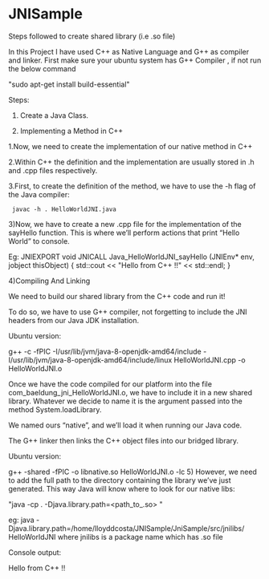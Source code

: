 # JNISample
Steps followed to create shared library (i.e .so file)

In this Project I have used C++ as Native Language and  G++ as compiler and linker.
First make sure your ubuntu system has G++ Compiler , if not run the below command

"sudo apt-get install build-essential"

Steps:
1) Create a Java Class.

2) Implementing a Method in C++

  1.Now, we need to create the implementation of our native method in C++
  
  2.Within C++ the definition and the implementation are usually stored in .h and .cpp files respectively.
  
  3.First, to create the definition of the method, we have to use the -h flag of the Java compiler:
  
     javac -h . HelloWorldJNI.java
     
3)Now, we have to create a new .cpp file for the implementation of the sayHello function. This is where we’ll perform actions that print “Hello World” to console.

 Eg:
      JNIEXPORT void JNICALL Java_HelloWorldJNI_sayHello
  (JNIEnv* env, jobject thisObject) {
    std::cout << "Hello from C++ !!" << std::endl;
}

4)Compiling And Linking

We need to build our shared library from the C++ code and run it!

To do so, we have to use G++ compiler, not forgetting to include the JNI headers from our Java JDK installation.

Ubuntu version:

g++ -c -fPIC -I/usr/lib/jvm/java-8-openjdk-amd64/include -I/usr/lib/jvm/java-8-openjdk-amd64/include/linux HelloWorldJNI.cpp -o HelloWorldJNI.o


Once we have the code compiled for our platform into the file com_baeldung_jni_HelloWorldJNI.o, we have to include it in a new shared library. Whatever we decide to name it is the argument passed into the method System.loadLibrary.

We named ours “native”, and we’ll load it when running our Java code.

The G++ linker then links the C++ object files into our bridged library.

Ubuntu version:

g++ -shared -fPIC -o libnative.so HelloWorldJNI.o -lc
5)
However, we need to add the full path to the directory containing the library we’ve just generated. This way Java will know where to look for our native libs:

"java -cp . -Djava.library.path=<path_to_.so> <class name>"
  
  eg: java -Djava.library.path=/home/lloyddcosta/JNISample/JniSample/src/jnilibs/ HelloWorldJNI where jnilibs is a package name which has .so file
 


Console output:

Hello from C++ !!

 
